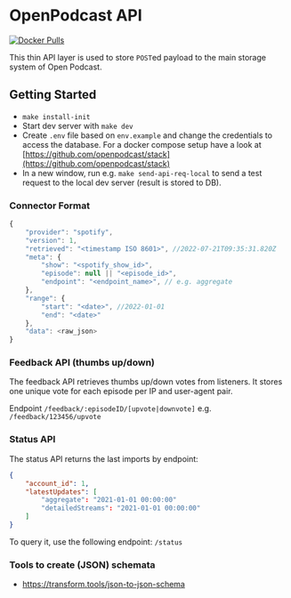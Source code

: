 # OpenPodcast API

[![Docker Pulls](https://img.shields.io/docker/pulls/openpodcast/api?color=%23099cec&logo=Docker)](https://hub.docker.com/r/openpodcast/api)

This thin API layer is used to store `POST`ed payload to the main storage system of Open Podcast.

## Getting Started

-   `make install-init`
-   Start dev server with `make dev`
-   Create `.env` file based on `env.example` and change the credentials to access the database. For a docker compose setup have a look at [https://github.com/openpodcast/stack](https://github.com/openpodcast/stack)
-   In a new window, run e.g. `make send-api-req-local` to send a test request to the local dev server (result is stored to DB).

### Connector Format

```javascript
{
    "provider": "spotify",
    "version": 1,
    "retrieved": "<timestamp ISO 8601>", //2022-07-21T09:35:31.820Z
    "meta": {
        "show": "<spotify_show_id>",
        "episode": null || "<episode_id>",
        "endpoint": "<endpoint_name>", // e.g. aggregate
    },
    "range": {
        "start": "<date>", //2022-01-01
        "end": "<date>"
    },
    "data": <raw_json>
}
```

### Feedback API (thumbs up/down)

The feedback API retrieves thumbs up/down votes from listeners.
It stores one unique vote for each episode per IP and user-agent pair.

Endpoint `/feedback/:episodeID/[upvote|downvote]`
e.g. `/feedback/123456/upvote`

### Status API

The status API returns the last imports by endpoint:

```json
{
    "account_id": 1,
    "latestUpdates": [
        "aggregate": "2021-01-01 00:00:00"
        "detailedStreams": "2021-01-01 00:00:00"
    ]
}
```

To query it, use the following endpoint: `/status`

### Tools to create (JSON) schemata

- <https://transform.tools/json-to-json-schema>
